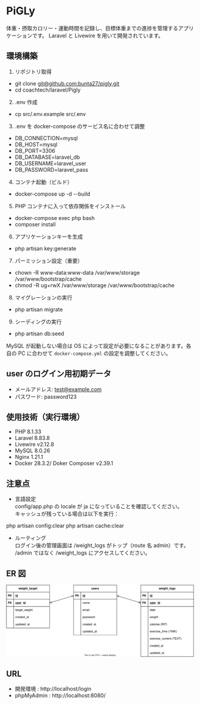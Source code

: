 # PiGLy

体重・摂取カロリー・運動時間を記録し、目標体重までの進捗を管理するアプリケーションです。
Laravel と Livewire を用いて開発されています。

## 環境構築

1. リポジトリ取得

- git clone [git@github.com:bunta27/pigly.git](https://github.com/bunta27/pigly.git)
- cd coachtech/laravel/Pigly

2. .env 作成

- cp src/.env.example src/.env

3. .env を docker-compose のサービス名に合わせて調整

- DB_CONNECTION=mysql
- DB_HOST=mysql
- DB_PORT=3306
- DB_DATABASE=laravel_db
- DB_USERNAME=laravel_user
- DB_PASSWORD=laravel_pass

4. コンテナ起動（ビルド）

- docker-compose up -d --build

5. PHP コンテナに入って依存関係をインストール

- docker-compose exec php bash
- composer install

6. アプリケーションキーを生成

- php artisan key:generate

7. パーミッション設定（重要）

- chown -R www-data:www-data /var/www/storage /var/www/bootstrap/cache
- chmod -R ug+rwX /var/www/storage /var/www/bootstrap/cache

8. マイグレーションの実行

- php artisan migrate

9. シーディングの実行

- php artisan db:seed

MySQL が起動しない場合は OS によって設定が必要になることがあります。各自の PC に合わせて `docker-compose.yml` の設定を調整してください。

## user のログイン用初期データ

- メールアドレス: test@example.com
- パスワード: password123

## 使用技術（実行環境）

- PHP 8.1.33
- Laravel 8.83.8
- Livewire v2.12.8
- MySQL 8.0.26
- Nginx 1.21.1
- Docker 28.3.2/ Doker Composer v2.39.1

## 注意点

- 言語設定  
config/app.php の locale が ja になっていることを確認してください。  
キャッシュが残っている場合は以下を実行：  

php artisan config:clear
php artisan cache:clear

- ルーティング  
ログイン後の管理画面は /weight_logs がトップ（route 名 admin）です。  
/admin ではなく /weight_logs にアクセスしてください。

## ER 図

<img src="src/docs/ER.svg" alt="ER図" width="700">

## URL

- 開発環境 : http://localhost/login
- phpMyAdmin : http://localhost:8080/
